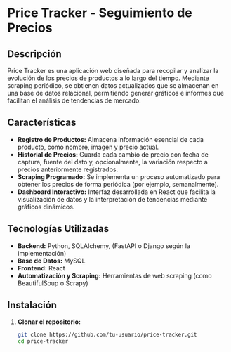 # Price Tracker - Seguimiento de Precios

## Descripción

Price Tracker es una aplicación web diseñada para recopilar y analizar la evolución de los precios de productos a lo largo del tiempo. Mediante scraping periódico, se obtienen datos actualizados que se almacenan en una base de datos relacional, permitiendo generar gráficos e informes que facilitan el análisis de tendencias de mercado.

## Características

-   **Registro de Productos:** Almacena información esencial de cada producto, como nombre, imagen y precio actual.
-   **Historial de Precios:** Guarda cada cambio de precio con fecha de captura, fuente del dato y, opcionalmente, la variación respecto a precios anteriormente registrados.
-   **Scraping Programado:** Se implementa un proceso automatizado para obtener los precios de forma periódica (por ejemplo, semanalmente).
-   **Dashboard Interactivo:** Interfaz desarrollada en React que facilita la visualización de datos y la interpretación de tendencias mediante gráficos dinámicos.

## Tecnologías Utilizadas

-   **Backend:** Python, SQLAlchemy, (FastAPI o Django según la implementación)
-   **Base de Datos:** MySQL
-   **Frontend:** React
-   **Automatización y Scraping:** Herramientas de web scraping (como BeautifulSoup o Scrapy)

## Instalación

1. **Clonar el repositorio:**
    ```bash
    git clone https://github.com/tu-usuario/price-tracker.git
    cd price-tracker
    ```

